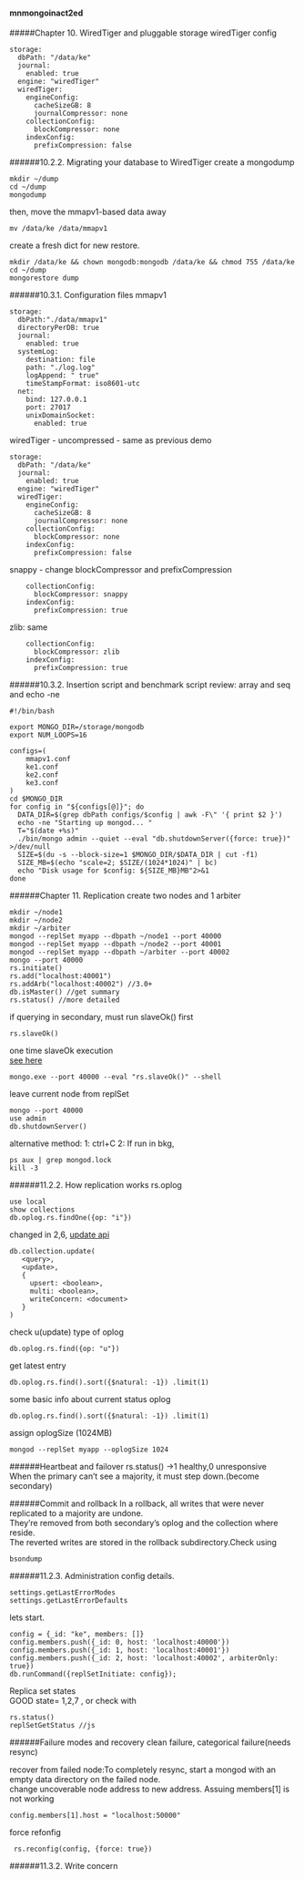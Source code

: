 #### mnmongoinact2ed
#####Chapter 10. WiredTiger and pluggable storage
wiredTiger config
```
storage:
  dbPath: "/data/ke"
  journal:
    enabled: true
  engine: "wiredTiger"
  wiredTiger:
    engineConfig:
      cacheSizeGB: 8
      journalCompressor: none
    collectionConfig:
      blockCompressor: none
    indexConfig:
      prefixCompression: false
```
######10.2.2. Migrating your database to WiredTiger
create a mongodump
```
mkdir ~/dump
cd ~/dump
mongodump
```
then, move the mmapv1-based data away
```
mv /data/ke /data/mmapv1
```

create a fresh dict for new restore.
```
mkdir /data/ke && chown mongodb:mongodb /data/ke && chmod 755 /data/ke
cd ~/dump
mongorestore dump
```
######10.3.1. Configuration files
mmapv1
```
storage:
  dbPath:"./data/mmapv1"
  directoryPerDB: true
  journal:
    enabled: true
  systemLog:
    destination: file
    path: "./log.log"
    logAppend: " true"
    timeStampFormat: iso8601-utc
  net:
    bind: 127.0.0.1
    port: 27017
    unixDomainSocket:
      enabled: true
```
wiredTiger - uncompressed - same as previous demo
```
storage:
  dbPath: "/data/ke"
  journal:
    enabled: true
  engine: "wiredTiger"
  wiredTiger:
    engineConfig:
      cacheSizeGB: 8
      journalCompressor: none
    collectionConfig:
      blockCompressor: none
    indexConfig:
      prefixCompression: false
```
snappy - change blockCompressor and prefixCompression
```
    collectionConfig:
      blockCompressor: snappy
    indexConfig:
      prefixCompression: true
```
zlib: same
```
    collectionConfig:
      blockCompressor: zlib
    indexConfig:
      prefixCompression: true
```
######10.3.2. Insertion script and benchmark script
review: array and seq and echo -ne
```
#!/bin/bash

export MONGO_DIR=/storage/mongodb
export NUM_LOOPS=16

configs=(
    mmapv1.conf
    ke1.conf
    ke2.conf
    ke3.conf
)
cd $MONGO_DIR
for config in "${configs[@]}"; do
  DATA_DIR=$(grep dbPath configs/$config | awk -F\" '{ print $2 }')
  echo -ne "Starting up mongod... "
  T="$(date +%s)"
  ./bin/mongo admin --quiet --eval "db.shutdownServer({force: true})" >/dev/null
  SIZE=$(du -s --block-size=1 $MONGO_DIR/$DATA_DIR | cut -f1)
  SIZE_MB=$(echo "scale=2; $SIZE/(1024*1024)" | bc)
  echo "Disk usage for $config: ${SIZE_MB}MB"2>&1
done
```

######Chapter 11. Replication
create two nodes and 1 arbiter
```
mkdir ~/node1
mkdir ~/node2
mkdir ~/arbiter
mongod --replSet myapp --dbpath ~/node1 --port 40000
mongod --replSet myapp --dbpath ~/node2 --port 40001
mongod --replSet myapp --dbpath ~/arbiter --port 40002
mongo --port 40000
rs.initiate()
rs.add("localhost:40001")
rs.addArb("localhost:40002") //3.0+
db.isMaster() //get summary
rs.status() //more detailed
```
if querying in secondary, must run slaveOk() first
```
rs.slaveOk()
```
one time slaveOk execution  
[see here](http://stackoverflow.com/questions/33366182/how-to-set-rs-slaveok-in-secondary-mongodb-servers-in-replicaset-via-commandli)
```
mongo.exe --port 40000 --eval "rs.slaveOk()" --shell
```

leave current node from replSet
```
mongo --port 40000
use admin
db.shutdownServer()
```
alternative method: 1: ctrl+C 2: If run in bkg,
```
ps aux | grep mongod.lock
kill -3
```
######11.2.2. How replication works
rs.oplog
```
use local
show collections
db.oplog.rs.findOne({op: "i"})
```
changed in 2,6, [update api](https://docs.mongodb.com/manual/reference/method/db.collection.update/)
```
db.collection.update(
   <query>,
   <update>,
   {
     upsert: <boolean>,
     multi: <boolean>,
     writeConcern: <document>
   }
)
```
check u(update) type of oplog
```
db.oplog.rs.find({op: "u"})
```

get latest entry
```
db.oplog.rs.find().sort({$natural: -1}) .limit(1)
```
some basic info about current status oplog
```
db.oplog.rs.find().sort({$natural: -1}) .limit(1)
```
assign oplogSize (1024MB)
```
mongod --replSet myapp --oplogSize 1024
```
######Heartbeat and failover
rs.status() ->1 healthy,0 unresponsive  
When the primary can’t see a majority, it must step down.(become secondary)  

######Commit and rollback
In a rollback, all writes that were never replicated to a majority are undone.  
They’re removed from both secondary’s oplog and the collection where reside.  
The reverted writes are stored in the rollback subdirectory.Check using
```
bsondump
```
######11.2.3. Administration
config details.
```
settings.getLastErrorModes 
settings.getLastErrorDefaults
```

lets start.
```
config = {_id: "ke", members: []}
config.members.push({_id: 0, host: 'localhost:40000'})
config.members.push({_id: 1, host: 'localhost:40001'})
config.members.push({_id: 2, host: 'localhost:40002', arbiterOnly: true})
db.runCommand({replSetInitiate: config});
```
Replica set states  
GOOD state= 1,2,7  , or check with
```
rs.status()
replSetGetStatus //js
```
######Failure modes and recovery
clean failure, categorical failure(needs resync)  

recover from failed node:To completely resync, start a mongod with an empty data directory on the failed node.  
change uncoverable node address to new address. Assuing members[1] is not working 
```
config.members[1].host = "localhost:50000"
```

force refonfig
```
 rs.reconfig(config, {force: true})
 ```
 ######11.3.2. Write concern

